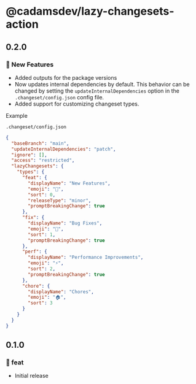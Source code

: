 # @cadamsdev/lazy-changesets-action
## 0.2.0

### 🚀 New Features
- Added outputs for the package versions
- Now updates internal dependencies by default. This behavior can be changed by setting the `updateInternalDependencies` option in the `.changeset/config.json` config file.
- Added support for customizing changeset types.

Example

`.changeset/config.json`
```json
{
  "baseBranch": "main",
  "updateInternalDependencies": "patch",
  "ignore": [],
  "access": "restricted",
  "lazyChangesets": {
    "types": {
      "feat": {
        "displayName": "New Features",
        "emoji": "🚀",
        "sort": 0,
        "releaseType": "minor",
        "promptBreakingChange": true
      },
      "fix": {
        "displayName": "Bug Fixes",
        "emoji": "🐛",
        "sort": 1,
        "promptBreakingChange": true
      },
      "perf": {
        "displayName": "Performance Improvements",
        "emoji": "⚡️",
        "sort": 2,
        "promptBreakingChange": true
      },
      "chore": {
        "displayName": "Chores",
        "emoji": "🏠",
        "sort": 3
      }
    }
  }
}
```

## 0.1.0

### 🚀 feat
- Initial release
